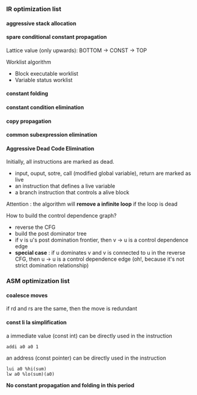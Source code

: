 ### IR optimization list
#### aggressive stack allocation
#### spare conditional constant propagation

Lattice value (only upwards): BOTTOM -> CONST -> TOP

Worklist algorithm
- Block executable worklist
- Variable status worklist

#### constant folding
#### constant condition elimination
#### copy propagation
#### common subexpression elimination
#### Aggressive Dead Code Elimination

Initially, all instructions are marked as dead.

- input, ouput, sotre, call (modified global variable), return are marked as live
- an instruction that defines a live variable
- a branch instruction that controls a alive block

Attention : the algorithm will **remove a infinite loop** if the loop is dead

How to build the control dependence graph?

- reverse the CFG
- build the post dominator tree
- if v is u's post domination frontier, then v -> u is a control dependence edge
- **special case** : if u dominates v and v is connected to u in the reverse CFG, then u -> u is a control dependence edge
  (oh!, because it's not strict domination relationship)

### ASM optimization list

#### coalesce moves
if rd and rs are the same, then the move is redundant
#### const li la simplification
a immediate value (const int) can be directly used in the instruction
```
addi a0 a0 1
```

an address (const pointer) can be directly used in the instruction
```
lui a0 %hi(sum)
lw a0 %lo(sum)(a0)
```

**No constant propagation and folding in this period**
